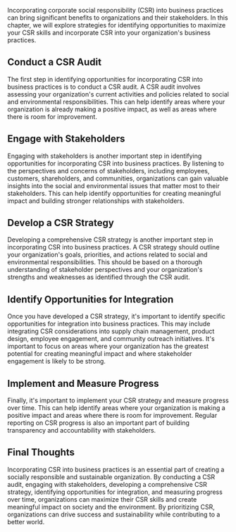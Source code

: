 
Incorporating corporate social responsibility (CSR) into business practices can bring significant benefits to organizations and their stakeholders. In this chapter, we will explore strategies for identifying opportunities to maximize your CSR skills and incorporate CSR into your organization's business practices.

Conduct a CSR Audit
-------------------

The first step in identifying opportunities for incorporating CSR into business practices is to conduct a CSR audit. A CSR audit involves assessing your organization's current activities and policies related to social and environmental responsibilities. This can help identify areas where your organization is already making a positive impact, as well as areas where there is room for improvement.

Engage with Stakeholders
------------------------

Engaging with stakeholders is another important step in identifying opportunities for incorporating CSR into business practices. By listening to the perspectives and concerns of stakeholders, including employees, customers, shareholders, and communities, organizations can gain valuable insights into the social and environmental issues that matter most to their stakeholders. This can help identify opportunities for creating meaningful impact and building stronger relationships with stakeholders.

Develop a CSR Strategy
----------------------

Developing a comprehensive CSR strategy is another important step in incorporating CSR into business practices. A CSR strategy should outline your organization's goals, priorities, and actions related to social and environmental responsibilities. This should be based on a thorough understanding of stakeholder perspectives and your organization's strengths and weaknesses as identified through the CSR audit.

Identify Opportunities for Integration
--------------------------------------

Once you have developed a CSR strategy, it's important to identify specific opportunities for integration into business practices. This may include integrating CSR considerations into supply chain management, product design, employee engagement, and community outreach initiatives. It's important to focus on areas where your organization has the greatest potential for creating meaningful impact and where stakeholder engagement is likely to be strong.

Implement and Measure Progress
------------------------------

Finally, it's important to implement your CSR strategy and measure progress over time. This can help identify areas where your organization is making a positive impact and areas where there is room for improvement. Regular reporting on CSR progress is also an important part of building transparency and accountability with stakeholders.

Final Thoughts
--------------

Incorporating CSR into business practices is an essential part of creating a socially responsible and sustainable organization. By conducting a CSR audit, engaging with stakeholders, developing a comprehensive CSR strategy, identifying opportunities for integration, and measuring progress over time, organizations can maximize their CSR skills and create meaningful impact on society and the environment. By prioritizing CSR, organizations can drive success and sustainability while contributing to a better world.

